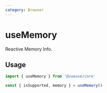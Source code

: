 ```yaml
---
category: Browser
---
```


# useMemory

Reactive Memory Info.

## Usage

```ts twoslash
import { useMemory } from '@vueuse/core'

const { isSupported, memory } = useMemory()
```
